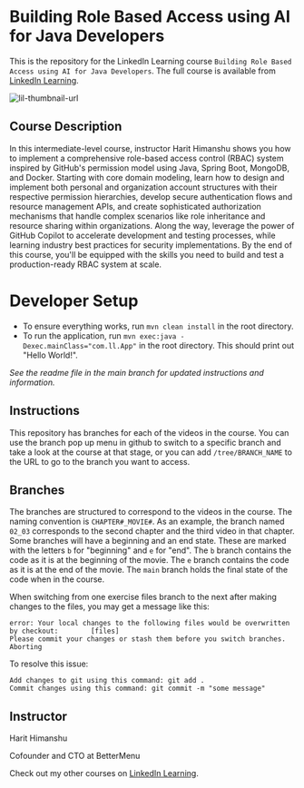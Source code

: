# Building Role Based Access using AI for Java Developers
This is the repository for the LinkedIn Learning course `Building Role Based Access using AI for Java Developers`. The full course is available from [LinkedIn Learning][lil-course-url].

![lil-thumbnail-url]

## Course Description

In this intermediate-level course, instructor Harit Himanshu shows you how to implement a comprehensive role-based access control (RBAC) system inspired by GitHub's permission model using Java, Spring Boot, MongoDB, and Docker. Starting with core domain modeling, learn how to design and implement both personal and organization account structures with their respective permission hierarchies, develop secure authentication flows and resource management APIs, and create sophisticated authorization mechanisms that handle complex scenarios like role inheritance and resource sharing within organizations. Along the way, leverage the power of GitHub Copilot to accelerate development and testing processes, while learning industry best practices for security implementations. By the end of this course, you'll be equipped with the skills you need to build and test a production-ready RBAC system at scale.

# Developer Setup
- To ensure everything works, run `mvn clean install` in the root directory.
- To run the application, run `mvn exec:java -Dexec.mainClass="com.ll.App"` in the root directory. This should print out "Hello World!".

  
_See the readme file in the main branch for updated instructions and information._
## Instructions
This repository has branches for each of the videos in the course. You can use the branch pop up menu in github to switch to a specific branch and take a look at the course at that stage, or you can add `/tree/BRANCH_NAME` to the URL to go to the branch you want to access.

## Branches
The branches are structured to correspond to the videos in the course. The naming convention is `CHAPTER#_MOVIE#`. As an example, the branch named `02_03` corresponds to the second chapter and the third video in that chapter. 
Some branches will have a beginning and an end state. These are marked with the letters `b` for "beginning" and `e` for "end". The `b` branch contains the code as it is at the beginning of the movie. The `e` branch contains the code as it is at the end of the movie. The `main` branch holds the final state of the code when in the course.

When switching from one exercise files branch to the next after making changes to the files, you may get a message like this:

    error: Your local changes to the following files would be overwritten by checkout:        [files]
    Please commit your changes or stash them before you switch branches.
    Aborting

To resolve this issue:
	
    Add changes to git using this command: git add .
	Commit changes using this command: git commit -m "some message"

 ## Instructor

Harit Himanshu

Cofounder and CTO at BetterMenu

                            

Check out my other courses on [LinkedIn Learning](https://www.linkedin.com/learning/instructors/harit-himanshu?u=104).


[0]: # (Replace these placeholder URLs with actual course URLs)

[lil-course-url]: https://www.linkedin.com/learning/building-role-based-access-using-ai-for-java-developers
[lil-thumbnail-url]: https://media.licdn.com/dms/image/v2/D4D0DAQGgdcuarTc-2g/learning-public-crop_675_1200/B4DZU_nMwgHIAY-/0/1740528996100?e=2147483647&v=beta&t=mpANNDzx3OeNVM_jFQEZZQaarf9biGmP3mArYg-iMfQ

